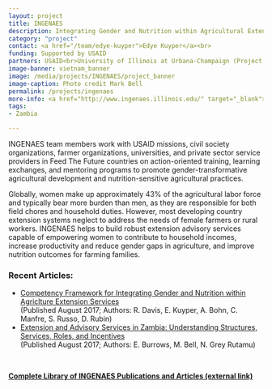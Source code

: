 ```yaml
---
layout: project
title: INGENAES
description: Integrating Gender and Nutrition within Agricultural Extension Services (INGENAES) is developing the capacity of agricultural extension in select low-income countries to provide gender-responsive, nutrition-sensitive services.
category: "project"
contact: <a href="/team/edye-kuyper">Edye Kuyper</a><br>
funding: Supported by USAID
partners: USAID<br>University of Illinois at Urbana-Champaign (Project Lead)<br>University of Florida<br>UC Davis<br>Cultural Practice, LLC
image-banner: vietnam_banner
image: /media/projects/INGENAES/project_banner
image-caption: Photo credit Mark Bell
permalink: /projects/ingenaes
more-info: <a href="http://www.ingenaes.illinois.edu/" target="_blank">http://www.ingenaes.illinois.edu/</a>
tags:
- Zambia

---
```

INGENAES team members work with USAID missions, civil society organizations, farmer organizations, universities, and private sector service providers in Feed The Future countries on action-oriented training, learning exchanges, and mentoring programs to promote gender-transformative agricultural development and nutrition-sensitive agricultural practices.

Globally, women make up approximately 43% of the agricultural labor force and typically bear more burden than men, as they are responsible for both field chores and household duties. However, most developing country extension systems neglect to address the needs of female farmers or rural workers. INGENAES helps to build robust extension advisory services capable of empowering women to contribute to household incomes, increase productivity and reduce gender gaps in agriculture, and improve nutrition outcomes for farming families.

### Recent Articles:

- <a href="/media/files/nutrition-gender/INGENAES_Nutrition_and_Gender_in_Extension_Competency_Framework_(2017_08).pdf">Competency Framework for Integrating Gender and Nutrition within Agriclture Extension Services</a><br>(Published August 2017; Authors: R. Davis, E. Kuyper, A. Bohn, C. Manfre, S. Russo, D. Rubin)
- <a href="http://ingenaes.illinois.edu/wp-content/uploads/ING-DP-2017_08-EAS-in-Zambia-Structures-Services-Roles-Incentives-Burrows-Bell-Grey-Rutamu.pdf">Extension and Advisory Services in Zambia: Understanding Structures, Services, Roles, and Incentives</a><br>(Published August 2017; Authors: E. Burrows, M. Bell, N. Grey Rutamu)<br>
<br>

<b><a href="http://ingenaes.illinois.edu/library/">Complete Library of INGENAES Publications and Articles (external link)</a></b>
